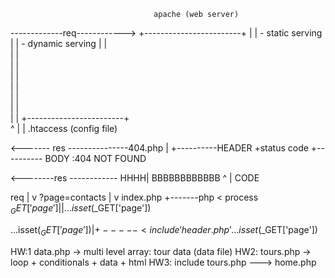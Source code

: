 
                                    apache (web server)
-------------req------------>   +------------------------+
                                |                        |   - static serving
                                |                        |   - dynamic serving
                                |                        |   
                                |                        |   
                                |                        |   
                                |                        |   
                                |                        |   
                                |                        |   
                                |                        |   
                                |                        | 
                                +------------------------+  
                                        ^
                                        |
                                        |
                                     .htaccess (config file)





<------- res ---------------404.php
          |
          +----------HEADER +status code
          +---------- BODY :404 NOT FOUND


<--------res ------------
        HHHH|  BBBBBBBBBBBB
          ^
          |
          CODE

req
|
v
?page=contacts
|
v
index.php
+-------php < process $_GET['page']
|
|
...isset($_GET['page'])

...isset($_GET['page'])
|
+-----< include 'header.php'
        ...isset($_GET['page'])




HW:1 
        data.php -> multi level array: tour data   (data file)
HW2: 
        tours.php -> loop + conditionals + data + html 
HW3: 
        include tours.php ---> home.php

